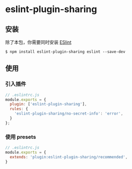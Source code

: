 # eslint-plugin-sharing

## 安装

除了本包，你需要同时安装 [ESlint](https://eslint.org/)

```shell
$ npm install eslint-plugin-sharing eslint --save-dev
```

## 使用

### 引入插件

```js
// .eslintrc.js
module.exports = {
  plugin: ['eslint-plugin-sharing'],
  rules: {
    'eslint-plugin-sharing/no-secret-info': 'error',
  }
};
```

### 使用 presets

```js
// .eslintrc.js
module.exports = {
  extends: 'plugin:eslint-plugin-sharing/recommended',
}
```